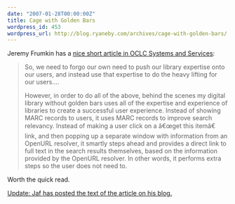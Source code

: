 ```yaml
---
date: "2007-01-28T00:00:00Z"
title: Cage with Golden Bars
wordpress_id: 453
wordpress_url: http://blog.ryaneby.com/archives/cage-with-golden-bars/
---
```

Jeremy Frumkin has a <a href="http://www.citeulike.org/article/946222">nice short article in OCLC Systems and Services</a>:

<blockquote>So, we need to forgo our own need to push our library expertise onto our users, and instead use that expertise to do the heavy lifting for our users....

However, in order to do all of the above, behind the scenes my digital library without golden bars uses all of the expertise and experience of libraries to create a successful user experience. Instead of showing MARC records to users, it uses MARC records to improve search relevancy. Instead of making a user click on a â€œget this itemâ€ link, and then popping up a separate window with information from an OpenURL resolver, it smartly steps ahead and provides a direct link to full text in the search results themselves, based on the information provided by the OpenURL resolver. In other words, it performs extra steps so the user does not need to.</blockquote>

Worth the quick read.

<ins>Update: Jaf has <a href="http://digitallibrarian.org/2007/2/15/re-post-in-our-cages-with-golden-bars">posted the text of the article on his blog</a>.</ins>
